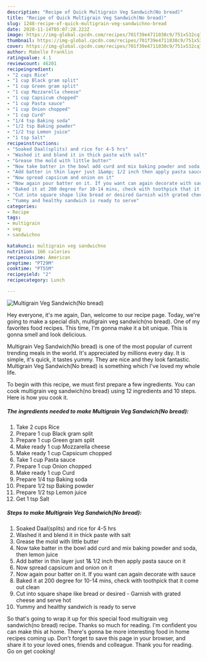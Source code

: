 ```yaml
---
description: "Recipe of Quick Multigrain Veg Sandwich(No bread)"
title: "Recipe of Quick Multigrain Veg Sandwich(No bread)"
slug: 1248-recipe-of-quick-multigrain-veg-sandwichno-bread
date: 2020-11-14T05:07:28.222Z
image: https://img-global.cpcdn.com/recipes/701f39e4711030c9/751x532cq70/multigrain-veg-sandwichno-bread-recipe-main-photo.jpg
thumbnail: https://img-global.cpcdn.com/recipes/701f39e4711030c9/751x532cq70/multigrain-veg-sandwichno-bread-recipe-main-photo.jpg
cover: https://img-global.cpcdn.com/recipes/701f39e4711030c9/751x532cq70/multigrain-veg-sandwichno-bread-recipe-main-photo.jpg
author: Mabelle Franklin
ratingvalue: 4.1
reviewcount: 46201
recipeingredient:
- "2 cups Rice"
- "1 cup Black gram split"
- "1 cup Green gram split"
- "1 cup Mozzarella cheese"
- "1 cup Capsicum chopped"
- "1 cup Pasta sauce"
- "1 cup Onion chopped"
- "1 cup Curd"
- "1/4 tsp Baking soda"
- "1/2 tsp Baking powder"
- "1/2 tsp Lemon juice"
- "1 tsp Salt"
recipeinstructions:
- "Soaked Daal(splits) and rice for 4-5 hrs"
- "Washed it and blend it in thick paste with salt"
- "Grease the mold with little butter"
- "Now take batter in the bowl add curd and mix baking powder and soda, then lemon juice"
- "Add batter in thin layer just 1&amp; 1/2 inch then apply pasta sauce on it"
- "Now spread capsicum and onion on it"
- "Now again pour batter on it. If you want can again decorate with sauce"
- "Baked it at 200 degree for 10-14 mins, check with toothpick that it come out clean"
- "Cut into square shape like bread or desired Garnish with grated cheese and serve hot"
- "Yummy and healthy sandwich is ready to serve"
categories:
- Recipe
tags:
- multigrain
- veg
- sandwichno

katakunci: multigrain veg sandwichno 
nutrition: 166 calories
recipecuisine: American
preptime: "PT29M"
cooktime: "PT55M"
recipeyield: "2"
recipecategory: Lunch

---
```



![Multigrain Veg Sandwich(No bread)](https://img-global.cpcdn.com/recipes/701f39e4711030c9/751x532cq70/multigrain-veg-sandwichno-bread-recipe-main-photo.jpg)

Hey everyone, it's me again, Dan, welcome to our recipe page. Today, we're going to make a special dish, multigrain veg sandwich(no bread). One of my favorites food recipes. This time, I'm gonna make it a bit unique. This is gonna smell and look delicious.

Multigrain Veg Sandwich(No bread) is one of the most popular of current trending meals in the world. It's appreciated by millions every day. It is simple, it's quick, it tastes yummy. They are nice and they look fantastic. Multigrain Veg Sandwich(No bread) is something which I've loved my whole life.




To begin with this recipe, we must first prepare a few ingredients. You can cook multigrain veg sandwich(no bread) using 12 ingredients and 10 steps. Here is how you cook it.

<!--inarticleads1-->

##### The ingredients needed to make Multigrain Veg Sandwich(No bread):

1. Take 2 cups Rice
1. Prepare 1 cup Black gram split
1. Prepare 1 cup Green gram split
1. Make ready 1 cup Mozzarella cheese
1. Make ready 1 cup Capsicum chopped
1. Take 1 cup Pasta sauce
1. Prepare 1 cup Onion chopped
1. Make ready 1 cup Curd
1. Prepare 1/4 tsp Baking soda
1. Prepare 1/2 tsp Baking powder
1. Prepare 1/2 tsp Lemon juice
1. Get 1 tsp Salt




<!--inarticleads2-->

##### Steps to make Multigrain Veg Sandwich(No bread):

1. Soaked Daal(splits) and rice for 4-5 hrs
1. Washed it and blend it in thick paste with salt
1. Grease the mold with little butter
1. Now take batter in the bowl add curd and mix baking powder and soda, then lemon juice
1. Add batter in thin layer just 1&amp; 1/2 inch then apply pasta sauce on it
1. Now spread capsicum and onion on it
1. Now again pour batter on it. If you want can again decorate with sauce
1. Baked it at 200 degree for 10-14 mins, check with toothpick that it come out clean
1. Cut into square shape like bread or desired - Garnish with grated cheese and serve hot
1. Yummy and healthy sandwich is ready to serve




So that's going to wrap it up for this special food multigrain veg sandwich(no bread) recipe. Thanks so much for reading. I'm confident you can make this at home. There's gonna be more interesting food in home recipes coming up. Don't forget to save this page in your browser, and share it to your loved ones, friends and colleague. Thank you for reading. Go on get cooking!
